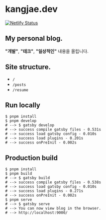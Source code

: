 # kangjae.dev
[![Netlify Status](https://api.netlify.com/api/v1/badges/a13764a2-99a7-4107-97fc-c7e4c7e12fc4/deploy-status)](https://app.netlify.com/sites/kangjae-blog/deploys)

## My personal blog.
**"개발"**, **"테크"**, **"일상적인"** 내용을 올립니다.

## Site structure.
- `/`
- `/posts`
- `/resume`

## Run locally
```shell
$ pnpm install
$ pnpm develop
# --> $ gatsby develop
# --> success compile gatsby files - 0.531s
# --> success load gatsby config - 0.010s
# --> success load plugins - 0.201s
# --> success onPreInit - 0.002s
```

## Production build
```shell
$ pnpm install
$ pnpm build
# --> $ gatsby build
# --> success compile gatsby files - 0.538s
# --> success load gatsby config - 0.010s
# --> success load plugins - 0.271s
# --> success onPreInit - 0.002s
$ pnpm serve
# --> $ gatsby serve
# --> You can now view blog in the browser.
# --> http://localhost:9000/
```
